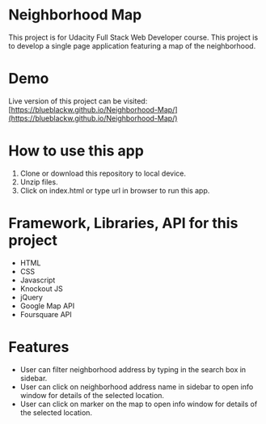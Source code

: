 # Neighborhood Map
This project is for Udacity Full Stack Web Developer course. This project is to develop a single page application featuring a map of the neighborhood. 

# Demo
Live version of this project can be visited: [https://blueblackw.github.io/Neighborhood-Map/](https://blueblackw.github.io/Neighborhood-Map/)

# How to use this app
1. Clone or download this repository to local device.
2. Unzip files.
3. Click on index.html or type url in browser to run this app.

# Framework, Libraries, API for this project
- HTML
- CSS
- Javascript
- Knockout JS
- jQuery
- Google Map API
- Foursquare API

# Features
- User can filter neighborhood address by typing in the search box in sidebar.
- User can click on neighborhood address name in sidebar to open info window for details of the selected location.
- User can click on marker on the map to open info window for details of the selected location.

